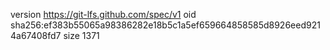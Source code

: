 version https://git-lfs.github.com/spec/v1
oid sha256:ef383b55065a98386282e18b5c1a5ef659664858585d8926eed9214a67408fd7
size 1371
